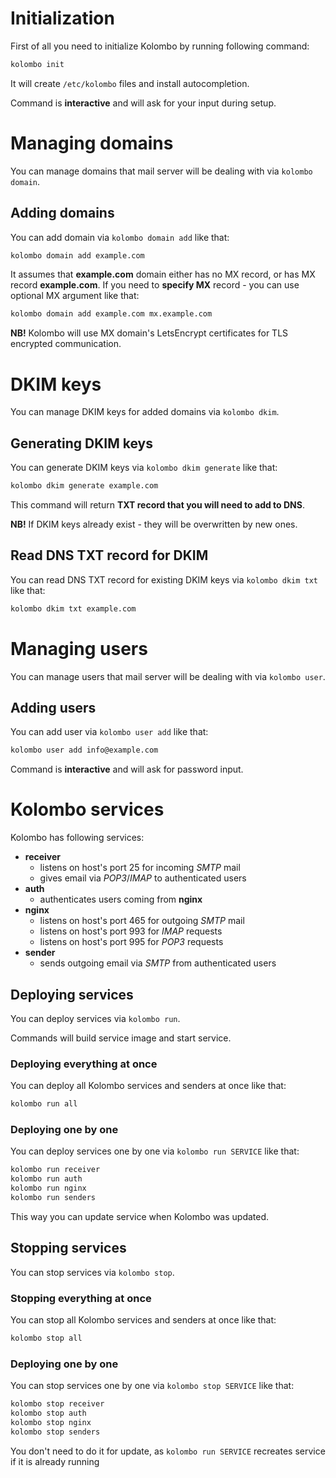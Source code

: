 # Initialization

First of all you need to initialize Kolombo by running following command:

```sh
kolombo init
```

It will create `/etc/kolombo` files and install autocompletion.

Command is **interactive** and will ask for your input during setup.

# Managing domains

You can manage domains that mail server will be dealing with via `kolombo domain`.

## Adding domains

You can add domain via `kolombo domain add` like that:

```sh
kolombo domain add example.com
```

It assumes that **example.com** domain either has no MX record, or has MX record **example.com**. If you need to **specify MX** record - you can use optional MX argument like that:

```sh
kolombo domain add example.com mx.example.com
```

**NB!** Kolombo will use MX domain's LetsEncrypt certificates for TLS encrypted communication.

# DKIM keys

You can manage DKIM keys for added domains via `kolombo dkim`.

## Generating DKIM keys

You can generate DKIM keys via `kolombo dkim generate` like that:

```sh
kolombo dkim generate example.com
```

This command will return **TXT record that you will need to add to DNS**.

**NB!** If DKIM keys already exist - they will be overwritten by new ones.

## Read DNS TXT record for DKIM

You can read DNS TXT record for existing DKIM keys via `kolombo dkim txt` like that:

```sh
kolombo dkim txt example.com
```

# Managing users

You can manage users that mail server will be dealing with via `kolombo user`.

## Adding users

You can add user via `kolombo user add` like that:

```sh
kolombo user add info@example.com
```

Command is **interactive** and will ask for password input.

# Kolombo services

Kolombo has following services:

* **receiver**
    * listens on host's port 25 for incoming *SMTP* mail
    * gives email via *POP3*/*IMAP* to authenticated users
* **auth**
    * authenticates users coming from **nginx**
* **nginx**
    * listens on host's port 465 for outgoing *SMTP* mail
    * listens on host's port 993 for *IMAP* requests
    * listens on host's port 995 for *POP3* requests
* **sender**
    * sends outgoing email via *SMTP* from authenticated users

## Deploying services

You can deploy services via `kolombo run`.

Commands will build service image and start service.

### Deploying everything at once

You can deploy all Kolombo services and senders at once like that:

```sh
kolombo run all
```

### Deploying one by one

You can deploy services one by one via `kolombo run SERVICE` like that:

```sh
kolombo run receiver
kolombo run auth
kolombo run nginx
kolombo run senders
```

This way you can update service when Kolombo was updated.

## Stopping services

You can stop services via `kolombo stop`.

### Stopping everything at once

You can stop all Kolombo services and senders at once like that:

```sh
kolombo stop all
```

### Deploying one by one

You can stop services one by one via `kolombo stop SERVICE` like that:

```sh
kolombo stop receiver
kolombo stop auth
kolombo stop nginx
kolombo stop senders
```

You don't need to do it for update, as `kolombo run SERVICE` recreates service if it is already running
